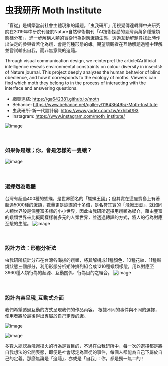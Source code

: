 # 虫我研所 Moth Institute 

「盲從」是構築當前社會主體現象的議題。「虫我研所」用視覺傳達轉譯中央研究院在2019年中研院刊登於Nature自然學術期刊「AI技術探勘的臺灣兩萬多種蛾類態樣分布」，進一步解構人類的盲從行為對應蛾類生態，透過互動解題尋找此時作出決定的參與者若化為蛾，會是何種形態的蛾。期望讓觀者在互動解題過程中理解並嘗試輸出自我，而非無意識的追隨。

Through visual communication design, we reinterpret the article《Artificial intelligence reveals environmental constraints on colour diversity in insects》of Nature journal. This project deeply analyzes the human behavior of blind obedience, and how it corresponds to the ecology of moths. Viewers can find which moth they belong to in the process of interacting with the interface and answering questions.

* 網頁連結: https://ga642381.github.io/moth
* Behance: https://www.behance.net/gallery/118436495/-Moth-Institute
* 虫我研所-新一代設計展: https://www.yodex.com.tw/exhibit/93
* Instagram: https://www.instagram.com/moth_institute/

![image](https://user-images.githubusercontent.com/20485030/162508707-4bb43d9d-998f-4d8f-8033-3769fdf6551b.png)
<br/>
<br/>
<br/>

### 如果你是蛾；你，會是怎樣的一隻蛾？
![image](https://user-images.githubusercontent.com/20485030/162508475-17005806-d6ab-4eaf-95fd-ed7f8ecd49e0.png)
<br/>
<br/>
<br/>

### 選擇蛾為載體
台灣有超過400種的蝴蝶，是世界聞名的「蝴蝶王國」；但其實在這座寶島上有著超過5000種的蛾類，數量更是蝴蝶的十多倍，是名符其實的「飛蛾王國」，就如同人類世界般是個豐富多樣的小小世界，因此虫我研所選擇用蛾類為媒介，藉由豐富的蛾類世界來比擬同樣樣貌多元的人類世界，並透過轉譯的方式，將人的行為對應至蛾的生態。
![image](https://user-images.githubusercontent.com/20485030/162508634-5b0ac598-8e7f-4d97-8129-dac129a4ed99.png)
<br/>
<br/>
<br/>

### 設計方法：形態分析法
虫我研所統計分布在台灣各海拔的蛾類，將其解構成11種顏色、10種花紋、11種燃燒狀態三個部分，利用形態分析矩陣排列組合成1210種蛾類樣態，用以對應至3960種人類行為的起源、互動關係、行為目的之組合。
![image](https://user-images.githubusercontent.com/20485030/162508670-8a2a0ec1-ae7d-4df8-b9af-aa86b8224202.png)
<br/>
<br/>
<br/>

### 設計內容呈現_互動式介面
我們希望透過互動的方式呈現我們的作品內容。
根據不同的事件與不同的選擇，使用者將於最後得出專屬於自己定義的蛾。

![image](https://user-images.githubusercontent.com/20485030/162508729-c8ff50f0-b2c3-4e22-922c-271363ecf273.png)

![image](https://user-images.githubusercontent.com/20485030/162509033-f3c35757-8207-4350-9051-9700540acad0.png)

多數人總認為飛蛾撲火的行為是盲目的，不過在虫我研所中，每一次的選擇都是將自我想法的公開表態，即便是社會認定為盲從的事件，每個人都能為自己下屬於自己的定義。那麼無論是「追隨」，亦或是「自我」：你，都是獨一無二的！
